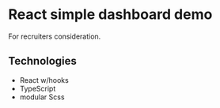 # React simple dashboard demo

For recruiters consideration.

## Technologies

- React w/hooks
- TypeScript
- modular Scss
